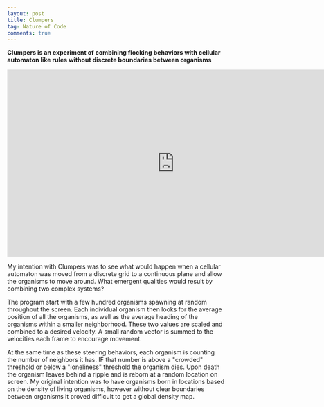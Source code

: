 ```yaml
---
layout: post
title: Clumpers
tag: Nature of Code
comments: true
---
```


**Clumpers is an experiment of combining flocking behaviors with cellular automaton like rules without discrete boundaries between organisms**

<iframe src="http://player.vimeo.com/video/23694777?title=0&amp;byline=0&amp;portrait=0" width="772" height="433" frameborder="0"></iframe>

My intention with Clumpers was to see what would happen when a cellular automaton was moved from a discrete grid to a continuous plane and allow the organisms to move around. What emergent qualities would result by combining two complex systems?

The program start with a few hundred organisms spawning at random throughout the screen. Each individual organism then looks for the average position of all the organisms, as well as the average heading of the organisms within a smaller neighborhood. These two values are scaled and combined to a desired velocity. A small random vector is summed to the velocities each frame to encourage movement.

At the same time as these steering behaviors, each organism is counting the number of neighbors it has. IF that number is above a "crowded" threshold or below a "loneliness" threshold the organism dies. Upon death the organism leaves behind a ripple and is reborn at a random location on screen. My original intention was to have organisms born in locations based on the density of living organisms, however without clear boundaries between organisms it proved difficult to get a global density map.